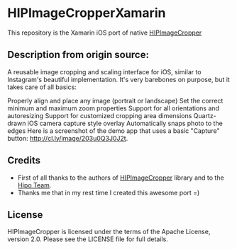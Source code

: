 # HIPImageCropperXamarin

This repository is the Xamarin iOS port of native [HIPImageCropper](https://github.com/Hipo/HIPImageCropper)

Description from origin source:
--------

A reusable image cropping and scaling interface for iOS, similar to Instagram's beautiful implementation. It's very barebones on purpose, but it takes care of all basics:

Properly align and place any image (portrait or landscape)
Set the correct minimum and maximum zoom properties
Support for all orientations and autoresizing
Support for customized cropping area dimensions
Quartz-drawn iOS camera capture style overlay
Automatically snaps photo to the edges
Here is a screenshot of the demo app that uses a basic "Capture" button: http://cl.ly/image/203u0Q3J0J2t.

Credits
-------

* First of all thanks to the authors of [HIPImageCropper](https://github.com/Hipo/HIPImageCropper) library and to the [Hipo Team](http://hipo.biz).
* Thanks me that in my rest time I created this awesome port =)

License
--------
HIPImageCropper is licensed under the terms of the Apache License, 
version 2.0. Please see the LICENSE file for full details.
